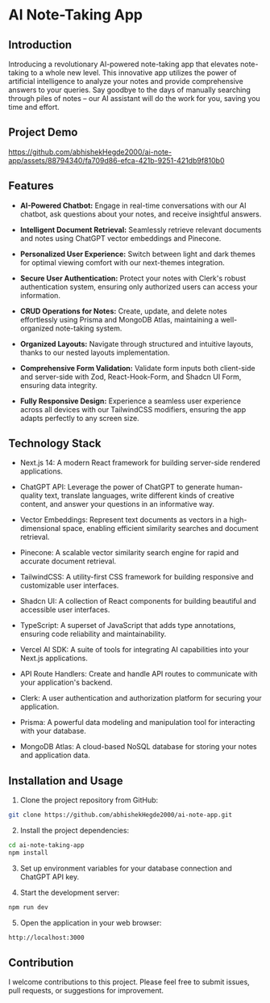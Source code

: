 
# AI Note-Taking App

## Introduction

Introducing a revolutionary AI-powered note-taking app that elevates note-taking to a whole new level. This innovative app utilizes the power of artificial intelligence to analyze your notes and provide comprehensive answers to your queries. Say goodbye to the days of manually searching through piles of notes – our AI assistant will do the work for you, saving you time and effort.

## Project Demo

https://github.com/abhishekHegde2000/ai-note-app/assets/88794340/fa709d86-efca-421b-9251-421db9f810b0

## Features

* **AI-Powered Chatbot:** Engage in real-time conversations with our AI chatbot, ask questions about your notes, and receive insightful answers.

* **Intelligent Document Retrieval:** Seamlessly retrieve relevant documents and notes using ChatGPT vector embeddings and Pinecone.

* **Personalized User Experience:** Switch between light and dark themes for optimal viewing comfort with our next-themes integration.

* **Secure User Authentication:** Protect your notes with Clerk's robust authentication system, ensuring only authorized users can access your information.

* **CRUD Operations for Notes:** Create, update, and delete notes effortlessly using Prisma and MongoDB Atlas, maintaining a well-organized note-taking system.

* **Organized Layouts:** Navigate through structured and intuitive layouts, thanks to our nested layouts implementation.

* **Comprehensive Form Validation:** Validate form inputs both client-side and server-side with Zod, React-Hook-Form, and Shadcn UI Form, ensuring data integrity.

* **Fully Responsive Design:** Experience a seamless user experience across all devices with our TailwindCSS modifiers, ensuring the app adapts perfectly to any screen size.

## Technology Stack

* Next.js 14: A modern React framework for building server-side rendered applications.

* ChatGPT API: Leverage the power of ChatGPT to generate human-quality text, translate languages, write different kinds of creative content, and answer your questions in an informative way.

* Vector Embeddings: Represent text documents as vectors in a high-dimensional space, enabling efficient similarity searches and document retrieval.

* Pinecone: A scalable vector similarity search engine for rapid and accurate document retrieval.

* TailwindCSS: A utility-first CSS framework for building responsive and customizable user interfaces.

* Shadcn UI: A collection of React components for building beautiful and accessible user interfaces.

* TypeScript: A superset of JavaScript that adds type annotations, ensuring code reliability and maintainability.

* Vercel AI SDK: A suite of tools for integrating AI capabilities into your Next.js applications.

* API Route Handlers: Create and handle API routes to communicate with your application's backend.

* Clerk: A user authentication and authorization platform for securing your application.

* Prisma: A powerful data modeling and manipulation tool for interacting with your database.

* MongoDB Atlas: A cloud-based NoSQL database for storing your notes and application data.

## Installation and Usage

1. Clone the project repository from GitHub:

```bash
git clone https://github.com/abhishekHegde2000/ai-note-app.git
```

2. Install the project dependencies:

```bash
cd ai-note-taking-app
npm install
```

3. Set up environment variables for your database connection and ChatGPT API key.

4. Start the development server:

```bash
npm run dev
```

5. Open the application in your web browser:

```bash
http://localhost:3000
```

## Contribution

I welcome contributions to this project. Please feel free to submit issues, pull requests, or suggestions for improvement.
